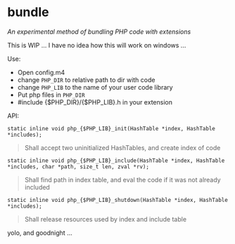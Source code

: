 # bundle
*An experimental method of bundling PHP code with extensions*

This is WIP ... I have no idea how this will work on windows ...

Use:

 - Open config.m4
  - change ```PHP_DIR``` to relative path to dir with code
  - change ```PHP_LIB``` to the name of your user code library
 - Put php files in ```PHP_DIR```
 - #include {$PHP_DIR}/{$PHP_LIB}.h in your extension

API:

  ```static inline void php_{$PHP_LIB}_init(HashTable *index, HashTable *includes);```

  > Shall accept two uninitialized HashTables, and create index of code

  ```static inline void php_{$PHP_LIB}_include(HashTable *index, HashTable *includes, char *path, size_t len, zval *rv);```

  > Shall find path in index table, and eval the code if it was not already included

  ```static inline void php_{$PHP_LIB}_shutdown(HashTable *index, HashTable *includes);```

  > Shall release resources used by index and include table

yolo, and goodnight ...
 
